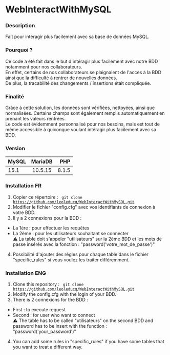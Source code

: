 # WebInteractWithMySQL
### Description 
Fait pour intéragir plus facilement avec sa base de données MySQL.
### Pourquoi ?
Ce code a été fait dans le but d'intéragir plus facilement avec notre BDD notamment pour nos collaborateurs.<br>
En effet, certains de nos collaborateurs se plaignaient de l'accès à la BDD ainsi que la difficulté à rentrer de nouvelles données.<br>
De plus, la tracabilité des changements / insertions était compliquée.
### Finalité
Grâce à cette solution, les données sont vérifiées, nettoyées, ainsi que normalisées. Certains champs sont également remplis automatiquement en prenant les valeurs rentrées.<br>
Le code est évidemment personnalisé pour nos besoins, mais est tout de même accessible à quiconque voulant intéragir plus facilement avec sa BDD.

### Version
| MySQL        | MariaDB           | PHP  |
| ------------- |:-------------:| -----:|
| 15.1      | 10.5.15 | 8.1.5 |

### Installation FR
1. Copier ce répertoire : <code> git clone https://github.com/leoleducq/WebInteractWithMySQL.git </code>
2. Modifier le fichier "config.cfg" avec vos identifiants de connexion à votre BDD.
3. Il y a 2 connexions pour la BDD : 
* La 1ère : pour effectuer les requêtes
* La 2ème : pour les utilisateurs souhaitant se connecter<br>
⚠️ La table doit s'appeler "utilisateurs" sur la 2ème BDD et les mots de passe insérés avec la fonction : "password('votre_mot_de_passe')"
4. Possibilité d'ajouter des règles pour chaque table dans le fichier "specific_rules" si vous voulez les traiter différemment.
### Installation ENG
1. Clone this repository : <code> git clone https://github.com/leoleducq/WebInteractWithMySQL.git </code>
2. Modify the config.cfg with the login of your BDD.
3. There is 2 connexions for the BDD :
* First : to execute request
* Second : for user who want to connect<br>
⚠️ The table has to be called "utilisateurs" on the second BDD and password has to be insert with the function : "password('your_password')"
4. You can add some rules in "specific_rules" if you have some tables that you want to treat a different way.
